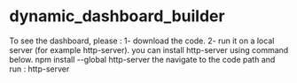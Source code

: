 # dynamic_dashboard_builder

To see the dashboard, please :
  1- download the code.
  2- run it on a local server (for example http-server).
     you can install http-server using command below.
     npm install --global http-server
     the navigate to the code path and run :
     http-server
